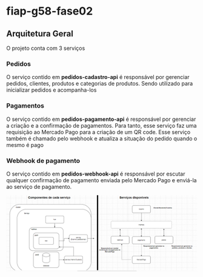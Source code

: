 # fiap-g58-fase02

## Arquitetura Geral
O projeto conta com 3 serviços 
### Pedidos
O serviço contido em **pedidos-cadastro-api** é responsável por
gerenciar pedidos, clientes, produtos e categorias de produtos.
Sendo utilizado para inicializar pedidos e acompanha-los

### Pagamentos
O serviço contido em **pedidos-pagamento-api** é responsável por
gerenciar a criação e a confirmação de pagamentos. Para tanto,
esse serviço faz uma requisição ao Mercado Pago para a criação
de um QR code. Esse serviço também é chamado pelo webhook e
atualiza a situação do pedido quando o mesmo é pago

### Webhook de pagamento
O serviço contido em **pedidos-webhook-api** é responsável
por escutar qualquer confirmação de pagamento enviada pelo
Mercado Pago e enviá-la ao serviço de pagamento.

![Alt text](arch_overview.png)